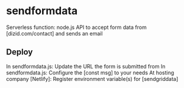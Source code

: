 # sendformdata
Serverless function: node.js API to accept form data from  [dizid.com/contact] and sends an email 

## Deploy
In sendformdata.js: Update the URL the form is submitted from
In sendformdata.js: Configure the [const msg] to your needs
At hosting company [Netlify]: Register environment variable(s) for [sendgriddata]



